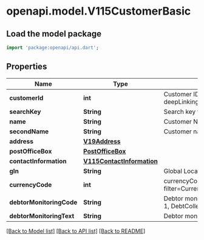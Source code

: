 # openapi.model.V115CustomerBasic

## Load the model package
```dart
import 'package:openapi/api.dart';
```

## Properties
Name | Type | Description | Notes
------------ | ------------- | ------------- | -------------
**customerId** | **int** | Customer ID, as retrievable from <a href=\"?deepLinking=true#/Customer/GetAll\">/api/Customer</a> | [optional] 
**searchKey** | **String** | Search key for customer | [optional] 
**name** | **String** | Customer Name | [optional] 
**secondName** | **String** | Customer name extension | [optional] 
**address** | [**V19Address**](V19Address.md) |  | [optional] 
**postOfficeBox** | [**PostOfficeBox**](PostOfficeBox.md) |  | [optional] 
**contactInformation** | [**V115ContactInformation**](V115ContactInformation.md) |  | [optional] 
**gln** | **String** | Global Location Number of customer | [optional] 
**currencyCode** | **int** | currencyCode as received from <a href=\"?filter=Currency\">/api/Currency</a> | [optional] 
**debtorMonitoringCode** | **String** | Debtor monitoring code, where None = 0, Blocked = 1, DebtCollector = 2 | [optional] 
**debtorMonitoringText** | **String** | Debtor monitoring text | [optional] 

[[Back to Model list]](../README.md#documentation-for-models) [[Back to API list]](../README.md#documentation-for-api-endpoints) [[Back to README]](../README.md)


